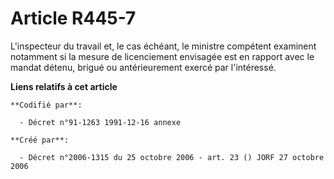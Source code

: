 # Article R445-7

L'inspecteur du travail et, le cas échéant, le ministre compétent examinent notamment si la mesure de licenciement envisagée
est en rapport avec le mandat détenu, brigué ou antérieurement exercé par l'intéressé.

**Liens relatifs à cet article**

	**Codifié par**:

	  - Décret n°91-1263 1991-12-16 annexe

	**Créé par**:

	  - Décret n°2006-1315 du 25 octobre 2006 - art. 23 () JORF 27 octobre 2006
